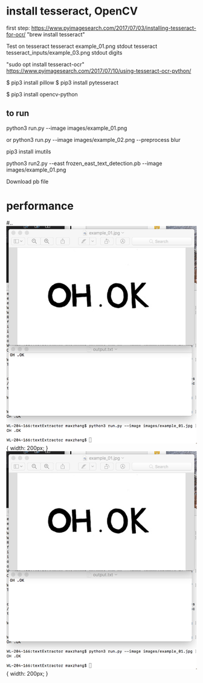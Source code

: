 
# install tesseract, OpenCV
first step: https://www.pyimagesearch.com/2017/07/03/installing-tesseract-for-ocr/
"brew install tesseract"

Test on tesseract
tesseract example_01.png stdout
tesseract tesseract_inputs/example_03.png stdout digits 

"sudo opt install tesseract-ocr"
https://www.pyimagesearch.com/2017/07/10/using-tesseract-ocr-python/

$ pip3 install pillow
$ pip3 install pytesseract

$ pip3 install opencv-python



## to run

python3 run.py --image images/example_01.png

or 
python3 run.py --image images/example_02.png --preprocess blur


pip3 install imutils

python3 run2.py --east frozen_east_text_detection.pb --image images/example_01.png

Download pb file

# performance

#..
![Alt text](/example.jpg?raw=true "Title"){ width: 200px; }
![Screenshot](example.jpg ){ width: 200px; }


